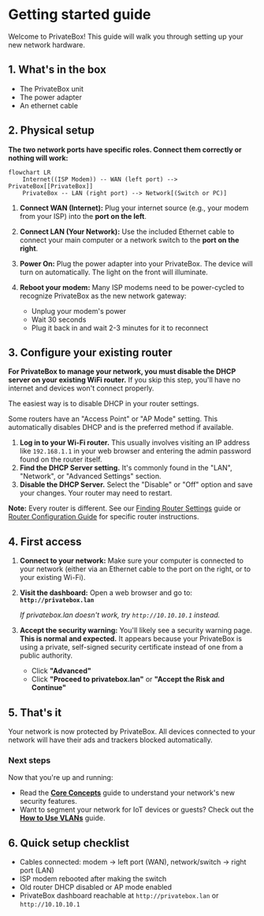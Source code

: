 # Getting started guide

Welcome to PrivateBox! This guide will walk you through setting up your new network hardware.

## 1. What's in the box

*   The PrivateBox unit
*   The power adapter
*   An ethernet cable

## 2. Physical setup

**The two network ports have specific roles. Connect them correctly or nothing will work:**

```mermaid
flowchart LR
    Internet((ISP Modem)) -- WAN (left port) --> PrivateBox[[PrivateBox]]
    PrivateBox -- LAN (right port) --> Network[(Switch or PC)]
```

1.  **Connect WAN (Internet):** Plug your internet source (e.g., your modem from your ISP) into the **port on the left**.

2.  **Connect LAN (Your Network):** Use the included Ethernet cable to connect your main computer or a network switch to the **port on the right**.

3.  **Power On:** Plug the power adapter into your PrivateBox. The device will turn on automatically. The light on the front will illuminate.

4.  **Reboot your modem:** Many ISP modems need to be power-cycled to recognize PrivateBox as the new network gateway:
    - Unplug your modem's power
    - Wait 30 seconds
    - Plug it back in and wait 2-3 minutes for it to reconnect

## 3. Configure your existing router

**For PrivateBox to manage your network, you must disable the DHCP server on your existing WiFi router.** If you skip this step, you'll have no internet and devices won't connect properly.

The easiest way is to disable DHCP in your router settings.

Some routers have an "Access Point" or "AP Mode" setting. This automatically disables DHCP and is the preferred method if available.

1.  **Log in to your Wi-Fi router.** This usually involves visiting an IP address like `192.168.1.1` in your web browser and entering the admin password found on the router itself.
2.  **Find the DHCP Server setting.** It's commonly found in the "LAN", "Network", or "Advanced Settings" section.
3.  **Disable the DHCP Server.** Select the "Disable" or "Off" option and save your changes. Your router may need to restart.

**Note:** Every router is different. See our [Finding Router Settings](./finding-router-settings.md) guide or [Router Configuration Guide](./router-configuration.md) for specific router instructions.

## 4. First access

1.  **Connect to your network:** Make sure your computer is connected to your network (either via an Ethernet cable to the port on the right, or to your existing Wi-Fi).
2.  **Visit the dashboard:** Open a web browser and go to: **`http://privatebox.lan`**

    *If privatebox.lan doesn't work, try `http://10.10.10.1` instead.*

3.  **Accept the security warning:** You'll likely see a security warning page. **This is normal and expected.** It appears because your PrivateBox is using a private, self-signed security certificate instead of one from a public authority.
    *   Click **"Advanced"**
    *   Click **"Proceed to privatebox.lan"** or **"Accept the Risk and Continue"**

## 5. That's it

Your network is now protected by PrivateBox. All devices connected to your network will have their ads and trackers blocked automatically.

### Next steps

Now that you're up and running:

*   Read the **[Core Concepts](core-concepts.md)** guide to understand your network's new security features.
*   Want to segment your network for IoT devices or guests? Check out the **[How to Use VLANs](../advanced/how-to-use-vlans.md)** guide.

## 6. Quick setup checklist

- Cables connected: modem → left port (WAN), network/switch → right port (LAN)
- ISP modem rebooted after making the switch
- Old router DHCP disabled or AP mode enabled
- PrivateBox dashboard reachable at `http://privatebox.lan` or `http://10.10.10.1`
